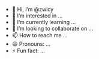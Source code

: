 - 👋 Hi, I’m @zwicy
- 👀 I’m interested in ...
- 🌱 I’m currently learning ...
- 💞️ I’m looking to collaborate on ...
- 📫 How to reach me ...
- 😄 Pronouns: ...
- ⚡ Fun fact: ...

<!---
zwicy/zwicy is a ✨ special ✨ repository because its `README.md` (this file) appears on your GitHub profile.
You can click the Preview link to take a look at your changes.
--->
